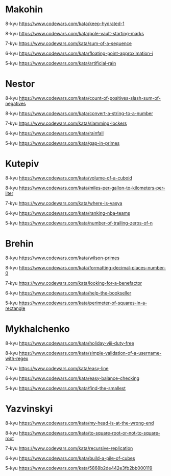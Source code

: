 <body>
<h1>Makohin</h1>

8-kyu
https://www.codewars.com/kata/keep-hydrated-1

8-kyu
https://www.codewars.com/kata/pole-vault-starting-marks

7-kyu
https://www.codewars.com/kata/sum-of-a-sequence

6-kyu
https://www.codewars.com/kata/floating-point-approximation-i

5-kyu
https://www.codewars.com/kata/artificial-rain


<h1>Nestor</h1>

8-kyu
https://www.codewars.com/kata/count-of-positives-slash-sum-of-negatives

8-kyu
https://www.codewars.com/kata/convert-a-string-to-a-number

7-kyu
https://www.codewars.com/kata/slamming-lockers

6-kyu
https://www.codewars.com/kata/rainfall

5-kyu
https://www.codewars.com/kata/gap-in-primes


<h1>Kutepiv</h1>

8-kyu
https://www.codewars.com/kata/volume-of-a-cuboid

8-kyu
https://www.codewars.com/kata/miles-per-gallon-to-kilometers-per-liter

7-kyu
https://www.codewars.com/kata/where-is-vasya

6-kyu
https://www.codewars.com/kata/ranking-nba-teams

5-kyu
https://www.codewars.com/kata/number-of-trailing-zeros-of-n


<h1>Brehin </h1>

8-kyu
https://www.codewars.com/kata/wilson-primes

8-kyu
https://www.codewars.com/kata/formatting-decimal-places-number-0

7-kyu
https://www.codewars.com/kata/looking-for-a-benefactor

6-kyu
https://www.codewars.com/kata/help-the-bookseller

5-kyu
https://www.codewars.com/kata/perimeter-of-squares-in-a-rectangle


<h1>Mykhalchenko</h1>

8-kyu
https://www.codewars.com/kata/holiday-viii-duty-free

8-kyu
https://www.codewars.com/kata/simple-validation-of-a-username-with-regex

7-kyu
https://www.codewars.com/kata/easy-line

6-kyu
https://www.codewars.com/kata/easy-balance-checking

5-kyu
https://www.codewars.com/kata/find-the-smallest


<h1>Yazvinskyi</h1>

8-kyu
https://www.codewars.com/kata/my-head-is-at-the-wrong-end

8-kyu
https://www.codewars.com/kata/to-square-root-or-not-to-square-root

7-kyu
https://www.codewars.com/kata/recursive-replication

6-kyu
https://www.codewars.com/kata/build-a-pile-of-cubes

5-kyu
https://www.codewars.com/kata/5868b2de442e3fb2bb000119
</body>  
